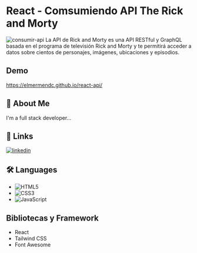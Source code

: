 
# React - Comsumiendo API The Rick and Morty
![consumir-api](https://user-images.githubusercontent.com/118638694/209294928-4d47856b-1239-40fa-a84c-e073ffebf8bd.png)
 La API de Rick and Morty es una API RESTful y GraphQL basada en el programa de televisión Rick and Morty y te permitirá acceder a datos sobre cientos de personajes, imágenes, ubicaciones y episodios.


## Demo

https://elmermendc.github.io/react-api/


## 🚀 About Me
I'm a full stack developer...


## 🔗 Links
[![linkedin](https://img.shields.io/badge/linkedin-0A66C2?style=for-the-badge&logo=linkedin&logoColor=white)](https://www.linkedin.com/in/elmermendozac/)


## 🛠 Languages
* ![HTML5](https://img.shields.io/badge/html5-%23E34F26.svg?style=for-the-badge&logo=html5&logoColor=white)
* ![CSS3](https://img.shields.io/badge/css3-%231572B6.svg?style=for-the-badge&logo=css3&logoColor=white)
* ![JavaScript](https://img.shields.io/badge/javascript-%23323330.svg?style=for-the-badge&logo=javascript&logoColor=%23F7DF1E)

## Bibliotecas y Framework
* React
* Tailwind CSS
* Font Awesome
